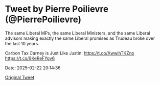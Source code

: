 # Tweet by Pierre Poilievre (@PierrePoilievre)

The same Liberal MPs, the same Liberal Ministers, and the same Liberal advisors making exactly the same Liberal promises as Trudeau broke over the last 10 years.

Carbon Tax Carney is Just Like Justin: https://t.co/XwwihTKZno https://t.co/9KeReFYgv6

Date: 2025-02-22 20:14:36

[Original Tweet](https://x.com/PierrePoilievre/status/1893393979783164216)
